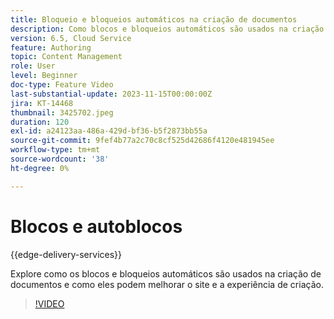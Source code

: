 ```yaml
---
title: Bloqueio e bloqueios automáticos na criação de documentos
description: Como blocos e bloqueios automáticos são usados na criação de documentos.
version: 6.5, Cloud Service
feature: Authoring
topic: Content Management
role: User
level: Beginner
doc-type: Feature Video
last-substantial-update: 2023-11-15T00:00:00Z
jira: KT-14468
thumbnail: 3425702.jpeg
duration: 120
exl-id: a24123aa-486a-429d-bf36-b5f2873bb55a
source-git-commit: 9fef4b77a2c70c8cf525d42686f4120e481945ee
workflow-type: tm+mt
source-wordcount: '38'
ht-degree: 0%

---
```


# Blocos e autoblocos

{{edge-delivery-services}}

Explore como os blocos e bloqueios automáticos são usados na criação de documentos e como eles podem melhorar o site e a experiência de criação.

>[!VIDEO](https://video.tv.adobe.com/v/3425703/?learn=on)
